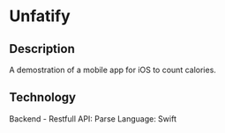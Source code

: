 # Unfatify

## Description

A demostration of a mobile app for iOS to count calories.

## Technology

Backend - Restfull API: Parse
Language: Swift
